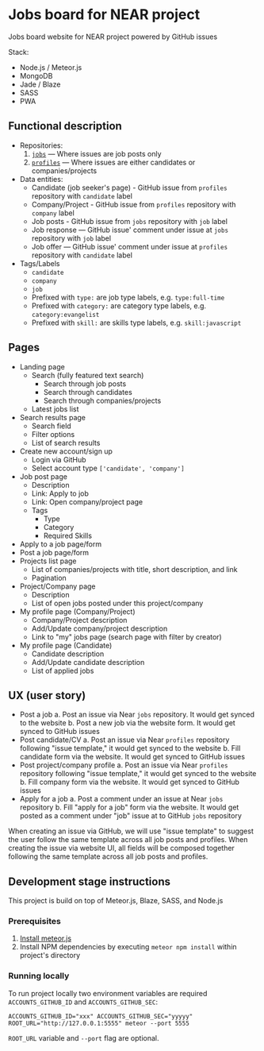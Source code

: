 # Jobs board for NEAR project

Jobs board website for NEAR project powered by GitHub issues

Stack:

- Node.js / Meteor.js
- MongoDB
- Jade / Blaze
- SASS
- PWA

## Functional description

- Repositories:
  1. [`jobs`](https://github.com/veliovgroup/jobs) — Where issues are job posts only
  2. [`profiles`](https://github.com/veliovgroup/profiles) — Where issues are either candidates or companies/projects
- Data entities:
  - Candidate (job seeker's page) - GitHub issue from `profiles` repository with `candidate` label
  - Company/Project - GitHub issue from `profiles` repository with `company` label
  - Job posts - GitHub issue from `jobs` repository with `job` label
  - Job response — GitHub issue' comment under issue at `jobs` repository with `job` label
  - Job offer — GitHub issue' comment under issue at `profiles` repository with `candidate` label
- Tags/Labels
  - `candidate`
  - `company`
  - `job`
  - Prefixed with `type:` are job type labels, e.g. `type:full-time`
  - Prefixed with `category:` are category type labels, e.g. `category:evangelist`
  - Prefixed with `skill:` are skills type labels, e.g. `skill:javascript`

## Pages

- Landing page
  - Search (fully featured text search)
    - Search through job posts
    - Search through candidates
    - Search through companies/projects
  - Latest jobs list
- Search results page
  - Search field
  - Filter options
  - List of search results
- Create new account/sign up
  - Login via GitHub
  - Select account type `['candidate', 'company']`
- Job post page
  - Description
  - Link: Apply to job
  - Link: Open company/project page
  - Tags
    - Type
    - Category
    - Required Skills
- Apply to a job page/form
- Post a job page/form
- Projects list page
  - List of companies/projects with title, short description, and link
  - Pagination
- Project/Company page
  - Description
  - List of open jobs posted under this project/company
- My profile page (Company/Project)
  - Company/Project description
  - Add/Update company/project description
  - Link to "my" jobs page (search page with filter by creator)
- My profile page (Candidate)
  - Candidate description
  - Add/Update candidate description
  - List of applied jobs

## UX (user story)

- Post a job
  a. Post an issue via Near `jobs` repository. It would get synced to the website
  b. Post a new job via the website form. It would get synced to GitHub issues
- Post candidate/CV
  a. Post an issue via Near `profiles` repository following "issue template," it would get synced to the website
  b. Fill candidate form via the website. It would get synced to GitHub issues
- Post project/company profile
  a. Post an issue via Near `profiles` repository following "issue template," it would get synced to the website
  b. Fill company form via the website. It would get synced to GitHub issues
- Apply for a job
  a. Post a comment under an issue at Near `jobs` repository
  b. Fill "apply for a job" form via the website. It would get posted as a comment under "job" issue at to GitHub `jobs` repository

When creating an issue via GitHub, we will use "issue template" to suggest the user follow the same template across all job posts and profiles. When creating the issue via website UI, all fields will be composed together following the same template across all job posts and profiles.

## Development stage instructions

This project is build on top of Meteor.js, Blaze, SASS, and Node.js

### Prerequisites

1. [Install meteor.js](https://www.meteor.com/developers/install)
2. Install NPM dependencies by executing `meteor npm install` within project's directory

### Running locally

To run project locally two environment variables are required `ACCOUNTS_GITHUB_ID` and `ACCOUNTS_GITHUB_SEC`:

```shell
ACCOUNTS_GITHUB_ID="xxx" ACCOUNTS_GITHUB_SEC="yyyyy" ROOT_URL="http://127.0.0.1:5555" meteor --port 5555
```

`ROOT_URL` variable and `--port` flag are optional.
